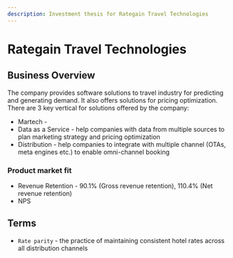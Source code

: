 ```yaml
---
description: Investment thesis for Rategain Travel Technologies
---
```



# Rategain Travel Technologies


## Business Overview

The company provides software solutions to travel industry for predicting and generating demand. It also offers solutions for pricing optimization. There are 3 key vertical for solutions offered by the company:

- Martech - 
- Data as a Service - help companies with data from multiple sources to plan marketing strategy and pricing optimization
- Distribution - help companies to integrate with multiple channel (OTAs, meta engines etc.) to enable omni-channel booking 

### Product market fit
- Revenue Retention - 90.1% (Gross revenue retention), 110.4% (Net revenue retention)
- NPS 



## Terms

- `Rate parity` - the practice of maintaining consistent hotel rates across all distribution channels
